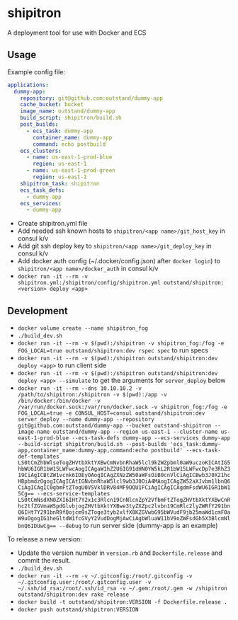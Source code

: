 # shipitron
A deployment tool for use with Docker and ECS

## Usage

Example config file:
```yaml
applications:
  dummy-app:
    repository: git@github.com:outstand/dummy-app
    cache_bucket: bucket
    image_name: outstand/dummy-app
    build_script: shipitron/build.sh
    post_builds:
      - ecs_task: dummy-app
        container_name: dummy-app
        command: echo postbuild
    ecs_clusters:
      - name: us-east-1-prod-blue
        region: us-east-1
      - name: us-east-1-prod-green
        region: us-east-1
    shipitron_task: shipitron
    ecs_task_defs:
      - dummy-app
    ecs_services:
      - dummy-app
```

- Create shipitron.yml file
- Add needed ssh known hosts to `shipitron/<app name>/git_host_key` in consul k/v
- Add git ssh deploy key to `shipitron/<app name>/git_deploy_key` in consul k/v
- Add docker auth config (~/.docker/config.json) after `docker login`) to `shipitron/<app name>/docker_auth` in consul k/v
- `docker run -it --rm -v shipitron.yml:/shipitron/config/shipitron.yml outstand/shipitron:<version> deploy <app>`

## Development

- `docker volume create --name shipitron_fog`
- `./build_dev.sh`
- `docker run -it --rm -v $(pwd):/shipitron -v shipitron_fog:/fog -e FOG_LOCAL=true outstand/shipitron:dev rspec spec` to run specs
- `docker run -it --rm -v $(pwd):/shipitron outstand/shipitron:dev deploy <app>` to run client side
- `docker run -it --rm -v $(pwd):/shipitron outstand/shipitron:dev deploy <app> --simulate` to get the arguments for `server_deploy` below
- `docker run -it --rm --dns 10.10.10.2 -v /path/to/shipitron:/shipitron -v $(pwd):/app -v /bin/docker:/bin/docker -v /var/run/docker.sock:/var/run/docker.sock -v shipitron_fog:/fog -e FOG_LOCAL=true -e CONSUL_HOST=consul outstand/shipitron:dev server_deploy --name dummy-app --repository git@github.com:outstand/dummy-app --bucket outstand-shipitron --image-name outstand/dummy-app --region us-east-1 --cluster-name us-east-1-prod-blue --ecs-task-defs dummy-app --ecs-services dummy-app --build-script shipitron/build.sh --post-builds 'ecs_task:dummy-app,container_name:dummy-app,command:echo postbuild' --ecs-task-def-templates LS0tCmZhbWlseTogZHVtbXktYXBwCmNvbnRhaW5lcl9kZWZpbml0aW9uczoKICAtIG5hbWU6IGR1bW15LWFwcAogICAgaW1hZ2U6IG91dHN0YW5kL2R1bW15LWFwcDp7e3RhZ319CiAgICBtZW1vcnk6IDEyOAogICAgZXNzZW50aWFsOiB0cnVlCiAgICBwb3J0X21hcHBpbmdzOgogICAgICAtIGNvbnRhaW5lcl9wb3J0OiA4MAogICAgZW52aXJvbm1lbnQ6CiAgICAgIC0gbmFtZTogU0VSVklDRV84MF9OQU1FCiAgICAgICAgdmFsdWU6IGR1bW15Cg== --ecs-service-templates LS0tCmNsdXN0ZXI6IHt7Y2x1c3Rlcn19CnNlcnZpY2VfbmFtZTogZHVtbXktYXBwCnRhc2tfZGVmaW5pdGlvbjogZHVtbXktYXBwe3tyZXZpc2lvbn19CmRlc2lyZWRfY291bnQ6IHt7Y291bnR9fQojcm9sZToge3tyb2xlfX0KZGVwbG95bWVudF9jb25maWd1cmF0aW9uOgogIG1heGltdW1fcGVyY2VudDogMjAwCiAgbWluaW11bV9oZWFsdGh5X3BlcmNlbnQ6IDUwCg== --debug` to run server side (dummy-app is an example)

To release a new version:
- Update the version number in `version.rb` and `Dockerfile.release` and commit the result.
- `./build_dev.sh`
- `docker run -it --rm -v ~/.gitconfig:/root/.gitconfig -v ~/.gitconfig.user:/root/.gitconfig.user -v ~/.ssh/id_rsa:/root/.ssh/id_rsa -v ~/.gem:/root/.gem -w /shipitron outstand/shipitron:dev rake release`
- `docker build -t outstand/shipitron:VERSION -f Dockerfile.release .`
- `docker push outstand/shipitron:VERSION`
